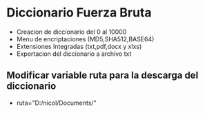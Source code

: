 # Diccionario Fuerza Bruta
- Creacion de diccionario del 0 al 10000
- Menu de encriptaciones (MD5,SHA512,BASE64)
- Extensiones Integradas (txt,pdf,docx y xlxs)
- Exportacion del diccionario a archivo txt

## Modificar variable ruta para la descarga del diccionario 
- ruta="D:/nicol/Documents/"

